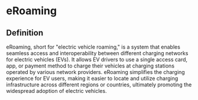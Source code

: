 # eRoaming

## Definition

eRoaming, short for "electric vehicle roaming," is a system that enables
seamless access and interoperability between different charging networks for
electric vehicles (EVs). It allows EV drivers to use a single access card,
app, or payment method to charge their vehicles at charging stations operated
by various network providers. eRoaming simplifies the charging experience for
EV users, making it easier to locate and utilize charging infrastructure
across different regions or countries, ultimately promoting the widespread
adoption of electric vehicles.

